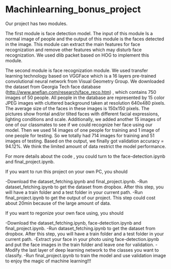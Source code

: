 # Machinlearning_bonus_project
Our project has two modules. 

The first module is face detection model. The input of this module Is a normal image of people and the output of this module is the faces detected in the image. This module can extract the main features for face recognization and remove other features which may disturb face recognization. We used dlib packet based on HOG to implement this module. 
    
The second module is face recognization module. We used transfer learning technology based on VGGFace which is a 16 layers pre-trained convolutional neural network from Visual Geometry Group. We downloaded the dataset from Georgia Tech face database (http://www.anefian.com/research/face_reco.htm) , which contains 750 images of 50 people. All people in the database are represented by 15 color JPEG images with cluttered background taken at resolution 640x480 pixels. The average size of the faces in these images is 150x150 pixels. The pictures show frontal and/or tilted faces with different facial expressions, lighting conditions and scale. Additionally, we added another 15 images of one of our classmates to see if we could recognize her face using our model. Then we used 14 images of one people for training and 1 image of one people for testing. So we totally had 714 images for training and 51 images of testing. Based on the output, we finally got  validation accuracy = 94.12%. We think the limited amount of data restrict the model performance. 
    
 For more details about the code , you could turn to the face-detection.ipynb and final_project.ipynb.
 
 If you want to run this project on your own PC, you should 
 
-Download the dataset_fetching.ipynb and final_project.ipynb. 
-Run dataset_fetching.ipynb to get the dataset from dropbox. After this step, you will have a train folder and a test folder in your current path. 
-Run final_project.ipynb to get the output of our project. This step could cost about 20min because of the large amount of data.

If you want to regonize your own face using, you should

-Download the dataset_fetching.ipynb, face-detection.ipynb and final_project.ipynb.
-Run dataset_fetching.ipynb to get the dataset from dropbox. After this step, you will have a train folder and a test folder in your current path. 
-Extract your face in your photo using face-detection.ipynb and put the face images in the train folder and leave one for validation. 
-Modify the last layer of deep learning network to the classes you want to classify.
-Run final_project.ipynb to train the model and use validation image to enjoy the magic of machine learning!!! 


